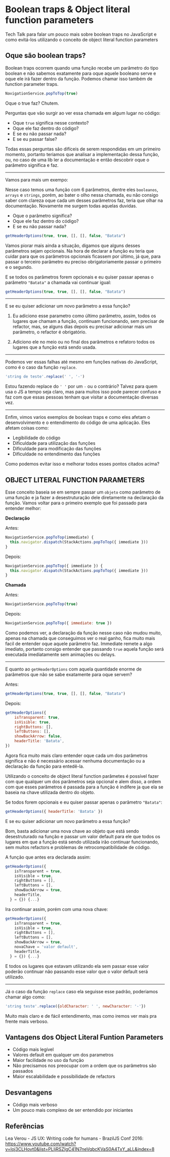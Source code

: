 # Boolean traps & Object literal function parameters

Tech Talk para falar um pouco mais sobre boolean traps no JavaScript e como evitá-los utilizando o conceito de object literal function parameters

## Oque são boolean traps?

Boolean traps ocorrem quando uma função recebe um parâmetro do tipo boolean e não sabemos exatamente para oque aquele booleano serve e oque ele irá fazer dentro da função. Podemos chamar isso também de function parameter traps.

```js
NavigationService.popToTop(true)
```

Oque o true faz? Chutem.

Perguntas que vão surgir ao ver essa chamada em algum lugar no código:

- Oque `true` significa nesse contexto?
- Oque ele faz dentro do código?
- E se eu não passar nada?
- E se eu passar false?

Todas essas perguntas são difíceis de serem respondidas em um primeiro momento, portanto teriamos que analisar a implementação dessa função, ou, no caso de uma lib ler a documentação e então descobrir oque o parâmetro significa e faz.

----

Vamos para mais um exempo:

Nesse caso temos uma função com 6 parâmetros, dentre eles `booleanos`, `arrays` e `strings`, porém, ao bater o olho nessa chamada, eu não consigo saber com clareza oque cada um desses parâmetros faz, teria que olhar na documentação. Novamente me surgem todas aquelas duvidas. 

- Oque o parâmetro significa?
- Oque ele faz dentro do código?
- E se eu não passar nada?

```js
getHeaderOptions(true, true, [], [], false, "Batata")
```

Vamos piorar mais ainda a situação, digamos que alguns desses parâmetros sejam opcionais. Na hora de declarar a função eu teria que cuidar para que os parâmetros opcionais ficassem por último, já que, para passar o terceiro parâmetro eu preciso obrigatoriamente passar o primeiro e o segundo.

E se todos os parâmetros forem opcionais e eu quiser passar apenas o parâmetro `"Batata"` a chamada vai continuar igual:

```js
getHeaderOptions(true, true, [], [], false, "Batata")
```

----

E se eu quiser adicionar um novo parâmetro a essa função? 

1) Eu adiciono esse parametro como último parâmetro, assim, todos os lugares que chamam a função, continuam funcionando, sem precisar de refactor, mas, se alguns dias depois eu precisar adicionar mais um parâmetro, o refactor é obrigatório.

2) Adiciono ele no meio ou no final dos parâmetros e refatoro todos os lugares que a função está sendo usada.

----

Podemos ver essas falhas até mesmo em funções nativas do JavaScript, como é o caso da função `replace`.

```js
'string de teste'.replace(' ', '-')
```

Estou fazendo replace do `' '` por um `-` ou o contrário? Talvez para quem usa o JS a tempo seja claro, mas para muitos isso pode parecer confuso e faz com que essas pessoas tenham que visitar a documentação diversas vez.

----

Enfim, vimos varios exemplos de boolean traps e como eles afetam o desenvolvimento e o entendimento do código de uma aplicação. Eles afetam coisas como:
- Legibilidade do código
- Dificuldade para utilização das funções
- Dificuldade para modificação das funções
- Dificuldade no entendimento das funções

Como podemos evitar isso e melhorar todos esses pontos citados acima?

## OBJECT LITERAL FUNCTION PARAMETERS

Esse conceito baseia se em sempre passar um `objeto` como parâmetro de uma função e ja fazer a desestruturação dele diretamente na declaração da função.
Vamos voltar para o primeiro exemplo que foi passado para entender melhor:

**Declaração**

Antes:
```js
NavigationService.popToTop(immediate) {
  this.navigator.dispatch(StackActions.popToTop({ immediate }))
}
```

Depois:
```js
NavigationService.popToTop({ immediate }) {
  this.navigator.dispatch(StackActions.popToTop({ immediate }))
}
```

**Chamada**

Antes:
```js
NavigationService.popToTop(true)
```

Depois:
```js
NavigationService.popToTop({ immediate: true })
```
  
Como podemos ver, a declaração da função nesse caso não mudou muito, apenas na chamada que conseguimos ver o real ganho, fica muito mais facil de entender oque aquele parâmetro faz. Immediate remete a algo imediato, portanto consigo entender que passando `true` aquela função será executada imediatamente sem animações ou delays.
  
----

E quanto ao `getHeaderOptions` com aquela quantidade enorme de parâmetros que não se sabe exatamente para oque servem?

Antes:
```js
getHeaderOptions(true, true, [], [], false, "Batata")
```
Depois: 
```js
getHeaderOptions({
    isTransparent: true,
    isVisible: true,
    rightButtons: [],
    leftButtons: [],
    showBackArrow: false,
    headerTitle: 'Batata',
})
```

Agora fica muito mais claro entender oque cada um dos parâmetros significa e não é necessário acessar nenhuma documentação ou a declaração da função para entedê-la.
 
Utilizando o conceito de object literal function parâmetes é possível fazer com que qualquer um dos parâmetros seja opcional e alem disso, a ordem com que esses parâmetros é passada para a função é indifere ja que ela se baseia na chave utilizada dentro do objeto.
 
Se todos forem opcionais e eu quiser passar apenas o parâmetro `"Batata"`:

```js
getHeaderOptions({ headerTitle: 'Batata' })
```
E se eu quiser adicionar um novo parâmetro a essa função? 

Bom, basta adicionar uma nova chave ao objeto que está sendo desestruturado na função e passar um valor default para ele que todos os lugares em que a função está sendo utilizada irão continuar funcionando, sem muitos refactors e problemas de retrocompatibilidade de código.

A função que antes era declarada assim:
```js
getHeaderOptions({
    isTransparent = true,
    isVisible = true,
    rightButtons = [],
    leftButtons = [],
    showBackArrow = true,
    headerTitle,
  } = {}) {...}
```
Ira continuar assim, porém com uma nova chave:

```js
getHeaderOptions({
    isTransparent = true,
    isVisible = true,
    rightButtons = [],
    leftButtons = [],
    showBackArrow = true,
    novaChave = 'valor default',
    headerTitle,
  } = {}) {...}
```

E todos os lugares que estavam utilizando ela sem passar esse valor poderão continuar não passando esse valor que o valor default será utilizado.

----

Já o caso da função `replace` caso ela seguisse esse padrão, poderiamos chamar algo como:

```js
'string teste'.replace({oldCharacter: ' ', newCharacter: '-'})
```

Muito mais claro e de fácil entendimento, mas como iremos ver mais pra frente mais verboso.

## Vantagens dos Object Literal Funtion Parameters

- Código mais legível
- Valores default em qualquer um dos parametros
- Maior facilidade no uso da função
- Não precisamos nos preocupar com a ordem que os parâmetros são passados
- Maior escalabilidade e possibilidade de refactors

## Desvantagens 

- Código mais verboso
- Um pouco mais complexo de ser entendido por iniciantes

## Referências

Lea Verou - JS UX: Writing code for humans - BrazilJS Conf 2016: https://www.youtube.com/watch?v=loj3CLHovt0&list=PLIjRSZIgC41N7neVqbcKVaS0A4TxY_aLL&index=8
